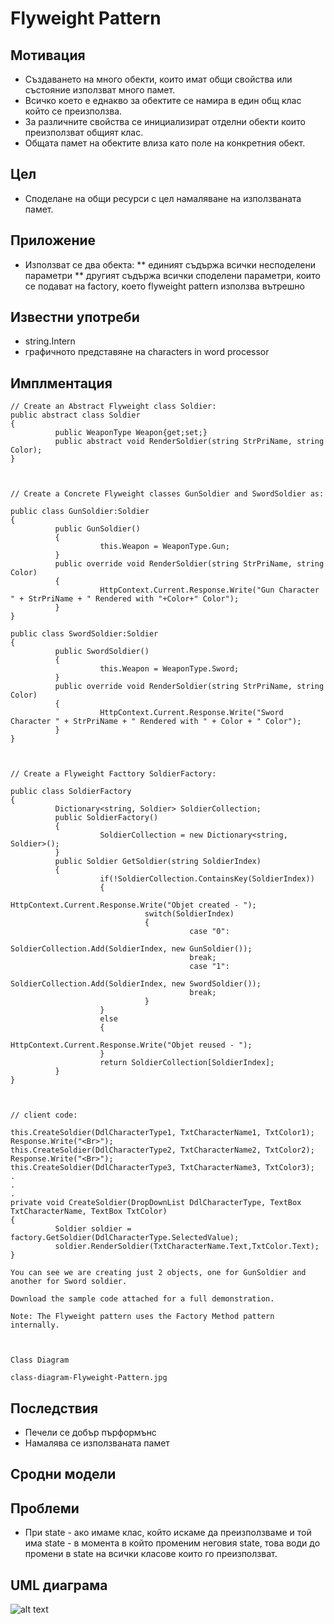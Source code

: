 # Flyweight Pattern

## Мотивация

 * Създаването на много обекти, които имат общи свойства или състояние използват много памет.
 * Всичко което е еднакво за обектите се намира в един общ клас който се преизползва.
 * За различните свойства се инициализират отделни обекти които преизползват общият клас.
 * Общата памет на обектите влиза като поле на конкретния обект.
 

## Цел

 * Споделане на общи ресурси с цел намаляване на използваната памет.

## Приложение
 * Използват се два обекта:
	** единият съдържа всички несподелени параметри
	** другият съдържа всички споделени параметри, които се подават на factory, което flyweight pattern използва вътрешно


## Известни употреби
 * string.Intern
 * графичното представяне на characters in word processor

## Имплментация 

```
// Create an Abstract Flyweight class Soldier:
public abstract class Soldier
{        
          public WeaponType Weapon{get;set;}
          public abstract void RenderSoldier(string StrPriName, string Color);
}



// Create a Concrete Flyweight classes GunSoldier and SwordSoldier as:

public class GunSoldier:Soldier
{
          public GunSoldier()
          {
                    this.Weapon = WeaponType.Gun;
          }
          public override void RenderSoldier(string StrPriName, string Color)
          {                 
                    HttpContext.Current.Response.Write("Gun Character " + StrPriName + " Rendered with "+Color+" Color");                      
          }
}
 
public class SwordSoldier:Soldier
{
          public SwordSoldier()
          {
                    this.Weapon = WeaponType.Sword;
          }
          public override void RenderSoldier(string StrPriName, string Color)
          {
                    HttpContext.Current.Response.Write("Sword Character " + StrPriName + " Rendered with " + Color + " Color");                             
          }
}



// Create a Flyweight Facttory SoldierFactory:
 
public class SoldierFactory
{
          Dictionary<string, Soldier> SoldierCollection;
          public SoldierFactory()
          {
                    SoldierCollection = new Dictionary<string, Soldier>();
          }
          public Soldier GetSoldier(string SoldierIndex)
          {                 
                    if(!SoldierCollection.ContainsKey(SoldierIndex))
                    {
                              HttpContext.Current.Response.Write("Objet created - ");
                              switch(SoldierIndex)
                              {
                                        case "0":
                                        SoldierCollection.Add(SoldierIndex, new GunSoldier());
                                        break;
                                        case "1":
                                        SoldierCollection.Add(SoldierIndex, new SwordSoldier());
                                        break;
                              }
                    }
                    else
                    {
                              HttpContext.Current.Response.Write("Objet reused - ");
                    }
                    return SoldierCollection[SoldierIndex];
          }
}



// client code:
 
this.CreateSoldier(DdlCharacterType1, TxtCharacterName1, TxtColor1);
Response.Write("<Br>");
this.CreateSoldier(DdlCharacterType2, TxtCharacterName2, TxtColor2);
Response.Write("<Br>");
this.CreateSoldier(DdlCharacterType3, TxtCharacterName3, TxtColor3);
.
.
.
private void CreateSoldier(DropDownList DdlCharacterType, TextBox TxtCharacterName, TextBox TxtColor)
{
          Soldier soldier = factory.GetSoldier(DdlCharacterType.SelectedValue);
          soldier.RenderSoldier(TxtCharacterName.Text,TxtColor.Text);
}

You can see we are creating just 2 objects, one for GunSoldier and another for Sword soldier.

Download the sample code attached for a full demonstration. 

Note: The Flyweight pattern uses the Factory Method pattern internally.



Class Diagram

class-diagram-Flyweight-Pattern.jpg
```

## Последствия
* Печели се добър пърформънс
* Намалява се използваната памет

## Сродни модели


## Проблеми
* При state - ако имаме клас, който искаме да преизползваме и той има state - в момента в който променим неговия state, това води до промени в state на всички класове които го преизползват.

## UML  диаграма

![alt text](http://www.coderanch.com/t/493146/a/1059/flywe050.gif)
